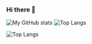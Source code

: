 ### Hi there 👋

<!--
**Akshayaap/Akshayaap** is a ✨ _special_ ✨ repository because its `README.md` (this file) appears on your GitHub profile.

Here are some ideas to get you started:

- 🔭 I’m currently working on ...
- 🌱 I’m currently learning ...
- 👯 I’m looking to collaborate on ...
- 🤔 I’m looking for help with ...
- 💬 Ask me about ...
- 📫 How to reach me: ...
- 😄 Pronouns: ...
- ⚡ Fun fact: ...
-->


![My GitHub stats](https://github-readme-stats.vercel.app/api?username=Akshayaap&show_icons=true&theme=radical)
![Top Langs](https://github-readme-stats.vercel.app/api/top-langs/?username=Akshayaap&layout=compact)

![Top Langs](https://github-readme-stats.vercel.app/api/top-langs/?username=SKR301&layout=compact)
